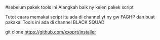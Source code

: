 #sebelum pakek tools ini
Alangkah baik ny kelen pakek script



Tutot caara memakai script itu ada di channel yt ny gw FAGHP
dan buat pakakai Tools ini ada di channel BLACK SQUAD




git clone https://github.com/xxoprt/installer

